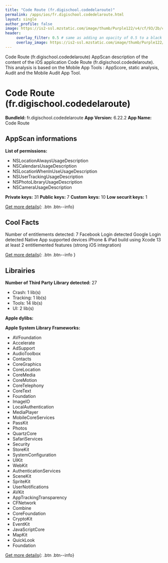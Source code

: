 ```yaml
---
title: "Code Route (fr.digischool.codedelaroute)"
permalink: /apps/ios/fr.digischool.codedelaroute.html
layout: single
author_profile: false
image: https://is2-ssl.mzstatic.com/image/thumb/Purple122/v4/cf/93/2b/cf932bd1-23b8-9f91-9cb1-b1b60c8c217a/AppIcon-0-1x_U007emarketing-0-6-0-85-220.png/512x512bb.jpg
header: 
     overlay_filter: 0.5 # same as adding an opacity of 0.5 to a black background
     overlay_image: https://is2-ssl.mzstatic.com/image/thumb/Purple122/v4/cf/93/2b/cf932bd1-23b8-9f91-9cb1-b1b60c8c217a/AppIcon-0-1x_U007emarketing-0-6-0-85-220.png/512x512bb.jpg
---
```

Code Route (fr.digischool.codedelaroute) AppScan description of the content of the iOS application Code Route (fr.digischool.codedelaroute). This analysis is based on the Mobile App Tools : AppScore, static analysis, Audit and the Mobile Audit App Tool.

# Code Route (fr.digischool.codedelaroute)

**BundleId:** fr.digischool.codedelaroute
**App Version:** 6.22.2
**App Name:** Code Route


## AppScan informations 

**List of permissions:** 
- NSLocationAlwaysUsageDescription
- NSCalendarsUsageDescription
- NSLocationWhenInUseUsageDescription
- NSUserTrackingUsageDescription
- NSPhotoLibraryUsageDescription
- NSCameraUsageDescription
  
  
**Private keys:** 31
**Public keys:** 7
**Custom keys:** 10
**Low securit keys:** 1
  
[Get more details](/pricing.html){: .btn .btn--info}

## Cool Facts

Number of entitlements detected: 7
Facebook Login detected
Google Login detected
Native App
supported devices iPhone & iPad
build using Xcode 13
at least 2 entitlemented features (strong iOS integration)
  
[Get more details](/pricing.html){: .btn .btn--info }

## Librairies 
**Number of Third Party Library detected:** 27
- Crash: 1 lib(s)
- Tracking: 1 lib(s)
- Tools: 14 lib(s)
- UI: 2 lib(s)


**Apple dylibs:**


**Apple System Library Frameworks:**
- AVFoundation
- Accelerate
- AdSupport
- AudioToolbox
- Contacts
- CoreGraphics
- CoreLocation
- CoreMedia
- CoreMotion
- CoreTelephony
- CoreText
- Foundation
- ImageIO
- LocalAuthentication
- MediaPlayer
- MobileCoreServices
- PassKit
- Photos
- QuartzCore
- SafariServices
- Security
- StoreKit
- SystemConfiguration
- UIKit
- WebKit
- AuthenticationServices
- SceneKit
- SpriteKit
- UserNotifications
- AVKit
- AppTrackingTransparency
- CFNetwork
- Combine
- CoreFoundation
- CryptoKit
- EventKit
- JavaScriptCore
- MapKit
- QuickLook
- Foundation


  
[Get more details](/pricing.html){: .btn .btn--info}

